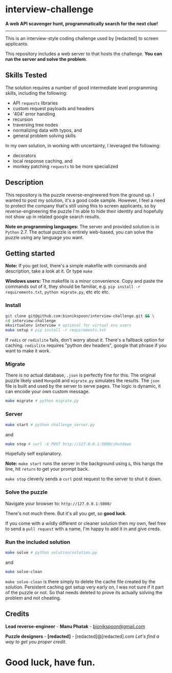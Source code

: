 # interview-challenge

**A web API scavenger hunt, programmatically search for the next clue!**

----------

This is an interview-style coding challenge used by [redacted] to screen applicants.

This repository includes a web server to that hosts the challenge. **You can run the server and solve the problem**.

## Skills Tested

The solution requires a number of good intermediate level programming skills, including the following:

- API `requests` libraries
- custom request payloads and headers
- '404' error handling
- recursion
- traversing tree nodes
- normalizing data with typos, and
- general problem solving skills

In my own solution, in working with uncertainty, I leveraged the following:

- decorators
- local response caching, and
- monkey patching `requests` to be more specialized



## Description

This repository is the puzzle reverse-engineered from the ground up.  I wanted to post my solution, it's a good code sample. However, I feel a need to protect the company that's still using this to screen applicants, so by reverse-engineering the puzzle I'm able to hide their identity and hopefully not show up in related google search results.

**Note on programming languages:** The server and provided solution is in `Python` 2.7.  The actual puzzle is entirely web-based, you can solve the puzzle using any language you want. 

## Getting started

**Note:** If you get lost, there's a simple makefile with commands and description, take a look at it. Or type `make`

**Windows users:** The makefile is a minor convenience. Copy and paste the commands out of it, they should be familiar, e.g. `pip install -r requirements.txt`, `python migrate.py`, etc etc etc.

### Install

```sh
git clone git@github.com:bionikspoon/interview-challenge.git && \
cd interview-challenge
mkvirtualenv interview # optional for virtual env users
make setup # pip install -r requirements.txt
```

If `redis` or `redislite` fails, don't worry about it.  There's a fallback option for caching.  `redislite` requires "python dev headers", google that phrase if you want to make it work.


### Migrate

There is no actual database, `.json` is perfectly fine for this. The original puzzle likely used `MongoDB` and `migrate.py` simulates the results. The `json` file  is built and used by the server to serve pages.  The logic is dynamic, it can encode your own custom message.  

```sh
make migrate # python migrate.py
```

### Server

```sh
make start # python challenge_server.py
```

and 

```sh
make stop # curl -X POST http://127.0.0.1:5000/shutdown
```
Hopefully self explanatory.

**Note:** `make start` runs the server in the background using `&`, this hangs the line, hit `return` to get your prompt back.

`make stop` cleverly sends a `curl` post request to the server to shut it down.

### Solve the puzzle

Navigate your browser to: `http://127.0.0.1:5000/`

There's not much there.  But it's all you get, so **good luck**.

If you come with a wildly different or cleaner solution then my own, feel free to send a `pull request` with a name, I'm happy to add it in and give creds.

### Run the included solution

```sh
make solve # python solution/solution.py
```

and 

```sh
make solve-clean
```

`make solve-clean` is there simply to delete the cache file created by the solution.  Persistent caching got setup very early on, I was not sure if it part of the puzzle or not.  So that needs deleted to prove its actually solving the problem and not cheating.

## Credits

**Lead reverse-engineer** - **Manu Phatak** - bionikspoon@gmail.com

**Puzzle designers** - **[redacted]** - [redacted]@[redacted].com *Let's find a way to get you proper credit.*

# Good luck, have fun.  